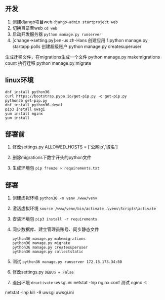 ## 开发
1. 创建django项目web
`django-admin startproject web`
1. 切换目录至web
`cd web`
1. 启动开发服务器
`python manage.py runserver`
1. [change->setting.py]:en-us zh-Hans
创建应用
1.python manage.py startapp polls
创建超级账户
python manage.py createsuperuser


生成迁移文件，在migrations生成一个文件
python manage.py makemigrations count
执行迁移
python manage.py migrate

## linux环境
```shell
dnf install python36
curl https://bootstrap.pypa.io/get-pip.py -o get-pip.py
python36 get-pip.py
dnf install python36-devel
pip3 install uwsgi
yum install nginx
yum install
```

## 部署前

1. 修改settings.py
    ALLOWED_HOSTS = ['公网ip','域名']

1. 删除migrations下数字开头的python文件

1. 生成环境包
    `pip freeze > requirements.txt`

## 部署

1. 创建虚拟环境
    `python36 -m venv /www/venv`

1. 激活虚拟环境
    `source /www/venv/bin/activate`
    `.\venv\Scripts\activate`

1. 安装环境包
    `pip3 install -r requirements`
1. 同步数据库、建立管理员账号、同步静态文件
    ```shell
    python36 manage.py makemigrations
    python36 manage.py migrate
    python36 manage.py createsuperuser
    python36 manage.py collectstatic
    ```
1. 测试
    `python36 manage.py runserver 172.18.173.34:80`

1. 修改settings.py
    `DEBUG = False`

1. 退出环境
    `deactivate`
uwsgi.ini
netstat -lnp
nginx.conf
测试
nginx -t

netstat -lnp
kill -9
uwsgi uwsgi.ini
